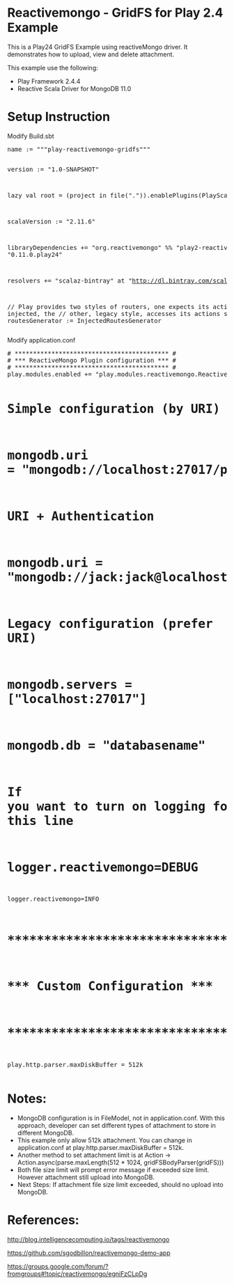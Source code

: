 Reactivemongo - GridFS for Play 2.4 Example
=======================
This is a Play24 GridFS Example using reactiveMongo driver. It demonstrates how to upload, view and delete attachment.

This example use the following:
<ul>
<li>Play Framework 2.4.4</li>
<li>Reactive Scala Driver for MongoDB 11.0</li>
</ul>

Setup Instruction
=======================

Modify Build.sbt
<div class="highlight highlight-scala"><pre>
name := """play-reactivemongo-gridfs"""

version := "1.0-SNAPSHOT"

lazy val root = (project in file(".")).enablePlugins(PlayScala)

scalaVersion := "2.11.6"

libraryDependencies += "org.reactivemongo" %% "play2-reactivemongo" % "0.11.0.play24"

resolvers += "scalaz-bintray" at "http://dl.bintray.com/scalaz/releases"

// Play provides two styles of routers, one expects its actions to be injected, the
// other, legacy style, accesses its actions statically.
routesGenerator := InjectedRoutesGenerator
</pre></div>

Modify application.conf
<div class="highlight highlight-scala"><pre>
# ****************************************** #
# *** ReactiveMongo Plugin configuration *** #
# ****************************************** #
play.modules.enabled += "play.modules.reactivemongo.ReactiveMongoModule"

# Simple configuration (by URI)
# mongodb.uri = "mongodb://localhost:27017/play-reactivemongo-gridfs"

# URI + Authentication
# mongodb.uri = "mongodb://jack:jack@localhost:27017/toto"

# Legacy configuration (prefer URI)
# mongodb.servers = ["localhost:27017"]
# mongodb.db = "databasename"

# If you want to turn on logging for ReactiveMongo, uncomment and customize this line
# logger.reactivemongo=DEBUG
logger.reactivemongo=INFO

# ****************************************** #
# ***        Custom Configuration        *** #
# ****************************************** #
play.http.parser.maxDiskBuffer = 512k
</pre></div>

Notes:
=======================
<ul>
<li>MongoDB configuration is in FileModel, not in application.conf. With this approach, developer can set different types of attachment to store in different MongoDB.</li>
<li>This example only allow 512k attachment. You can change in application.conf at play.http.parser.maxDiskBuffer = 512k.</li>
<li>Another method to set attachment limit is at Action -> Action.async(parse.maxLength(512 * 1024, gridFSBodyParser(gridFS)))</li>
<li>Both file size limit will prompt error message if exceeded size limit. However attachment still upload into MongoDB.</li>
<li>Next Steps: If attachment file size limit exceeded, should no upload into MongoDB.</li>
</ul>

References:
=======================
http://blog.intelligencecomputing.io/tags/reactivemongo

https://github.com/sgodbillon/reactivemongo-demo-app

https://groups.google.com/forum/?fromgroups#!topic/reactivemongo/egniFzCLpDg
